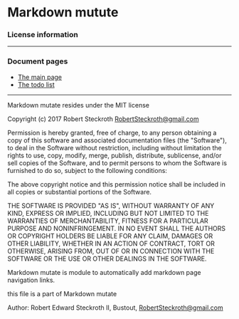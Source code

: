 # Markdown mutute 
### License information


----
### Document pages
* [The main page](https://github.com/restarian/markdown_mutate/blob/master/doc/README.md)
* [The todo list](https://github.com/restarian/markdown_mutate/blob/master/doc/todo.md)

----

Markdown mutate resides under the MIT license

Copyright (c) 2017 Robert Steckroth <RobertSteckroth@gmail.com>

Permission is hereby granted, free of charge, to any person obtaining a copy
of this software and associated documentation files (the "Software"), to deal
in the Software without restriction, including without limitation the rights
to use, copy, modify, merge, publish, distribute, sublicense, and/or sell
copies of the Software, and to permit persons to whom the Software is
furnished to do so, subject to the following conditions:

The above copyright notice and this permission notice shall be included in all
copies or substantial portions of the Software.

THE SOFTWARE IS PROVIDED "AS IS", WITHOUT WARRANTY OF ANY KIND, EXPRESS OR
IMPLIED, INCLUDING BUT NOT LIMITED TO THE WARRANTIES OF MERCHANTABILITY,
FITNESS FOR A PARTICULAR PURPOSE AND NONINFRINGEMENT. IN NO EVENT SHALL THE
AUTHORS OR COPYRIGHT HOLDERS BE LIABLE FOR ANY CLAIM, DAMAGES OR OTHER
LIABILITY, WHETHER IN AN ACTION OF CONTRACT, TORT OR OTHERWISE, ARISING FROM,
OUT OF OR IN CONNECTION WITH THE SOFTWARE OR THE USE OR OTHER DEALINGS IN THE
SOFTWARE.

  Markdown mutate is module to automatically add markdown page navigation links.

  this file is a part of Markdown mutate 

 Author: Robert Edward Steckroth II, Bustout, <RobertSteckroth@gmail.com>


